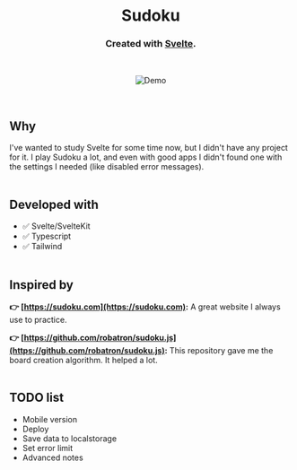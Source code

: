 <div align="center">
  <h1>Sudoku</h1>
  <h3>Created with <a href="https://svelte.dev/" target="_blank">Svelte</a>.</h3>
  <br />
  <figure>
    <img src="https://github.com/betofigueiredo/sudoku/assets/7251116/62dcc4fa-e872-4ed2-9e42-6e99896fddf5" alt="Demo" />
  </figure>
</div>

<br />

## Why

I've wanted to study Svelte for some time now, but I didn't have any project for it. I play Sudoku a lot, and even with good apps I didn't found one with the settings I needed (like disabled error messages).
<br />
<br />

## Developed with

- ✅ Svelte/SvelteKit
- ✅ Typescript
- ✅ Tailwind
  <br />
  <br />

## Inspired by

**👉 [https://sudoku.com](https://sudoku.com):** A great website I always use to practice.

**👉 [https://github.com/robatron/sudoku.js](https://github.com/robatron/sudoku.js):** This repository gave me the board creation algorithm. It helped a lot.
<br />
<br />

## TODO list

- Mobile version
- Deploy
- Save data to localstorage
- Set error limit
- Advanced notes
